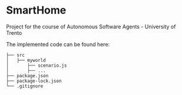 # SmartHome
Project for the course of Autonomous Software Agents - University of Trento

The implemented code can be found here:
```
├── src
│   ├── myworld
│       ├── scenario.js
│       ├── ...
├── package.json
├── package-lock.json 
└── .gitignore
```
